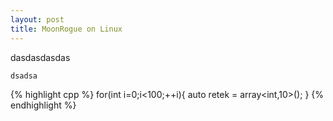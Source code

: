 ```yaml
---
layout: post
title: MoonRogue on Linux
---
```

dasdasdasdas

`dsadsa`

{% highlight cpp %}
  for(int i=0;i<100;++i){
    auto retek = array<int,10>();
  }
{% endhighlight %}

